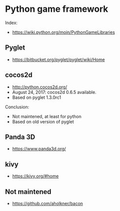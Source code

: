 # Python game framework 

Index:

* https://wiki.python.org/moin/PythonGameLibraries

## Pyglet

* https://bitbucket.org/pyglet/pyglet/wiki/Home

## cocos2d

* http://python.cocos2d.org/
* August 24, 2017: cocos2d 0.6.5 available.
* Based on pyglet 1.3.0rc1

Conclusion: 

* Not maintened, at least for python
* Based on old version of pyglet

## Panda 3D

* https://www.panda3d.org/

## kivy

* https://kivy.org/#home

## Not maintened

* https://github.com/aholkner/bacon